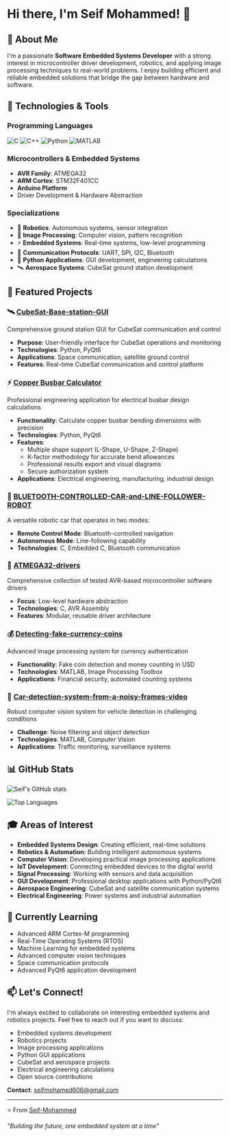 # Hi there, I'm Seif Mohammed! 👋

## 🚀 About Me

I'm a passionate **Software Embedded Systems Developer** with a strong interest in microcontroller driver development, robotics, and applying image processing techniques to real-world problems. I enjoy building efficient and reliable embedded solutions that bridge the gap between hardware and software.

## 🔧 Technologies & Tools

### Programming Languages
![C](https://img.shields.io/badge/C-00599C?style=for-the-badge&logo=c&logoColor=white)
![C++](https://img.shields.io/badge/C%2B%2B-00599C?style=for-the-badge&logo=c%2B%2B&logoColor=white)
![Python](https://img.shields.io/badge/Python-3776AB?style=for-the-badge&logo=python&logoColor=white)
![MATLAB](https://img.shields.io/badge/MATLAB-0076A8?style=for-the-badge&logo=mathworks&logoColor=white)

### Microcontrollers & Embedded Systems
- **AVR Family**: ATMEGA32
- **ARM Cortex**: STM32F401CC
- **Arduino Platform**
- Driver Development & Hardware Abstraction

### Specializations
- 🤖 **Robotics**: Autonomous systems, sensor integration
- 🔬 **Image Processing**: Computer vision, pattern recognition
- ⚡ **Embedded Systems**: Real-time systems, low-level programming
- 📡 **Communication Protocols**: UART, SPI, I2C, Bluetooth
- 🐍 **Python Applications**: GUI development, engineering calculations
- 🛰️ **Aerospace Systems**: CubeSat ground station development

## 🎯 Featured Projects

### 🛰️ [CubeSat-Base-station-GUI](https://github.com/Seif-Mohammed/CubeSat-Base-staion-GUI)
Comprehensive ground station GUI for CubeSat communication and control
- **Purpose**: User-friendly interface for CubeSat operations and monitoring
- **Technologies**: Python, PyQt6
- **Applications**: Space communication, satellite ground control
- **Features**: Real-time CubeSat communication and control platform

### ⚡ [Copper Busbar Calculator](https://github.com/Seif-Mohammed/copper-busbar-calculator)
Professional engineering application for electrical busbar design calculations
- **Functionality**: Calculate copper busbar bending dimensions with precision
- **Technologies**: Python, PyQt6
- **Features**: 
  - Multiple shape support (L-Shape, U-Shape, Z-Shape)
  - K-factor methodology for accurate bend allowances
  - Professional results export and visual diagrams
  - Secure authorization system
- **Applications**: Electrical engineering, manufacturing, industrial design

### 🚗 [BLUETOOTH-CONTROLLED-CAR-and-LINE-FOLLOWER-ROBOT](https://github.com/Seif-Mohammed/BLUETOOTH-CONTROLLED-CAR-and-LINE-FOLLOWER-ROBOT)
A versatile robotic car that operates in two modes:
- **Remote Control Mode**: Bluetooth-controlled navigation
- **Autonomous Mode**: Line-following capability
- **Technologies**: C, Embedded C, Bluetooth communication

### 🔧 [ATMEGA32-drivers](https://github.com/Seif-Mohammed/ATMEGA32-drivers)
Comprehensive collection of tested AVR-based microcontroller software drivers
- **Focus**: Low-level hardware abstraction
- **Technologies**: C, AVR Assembly
- **Features**: Modular, reusable driver architecture

### 💰 [Detecting-fake-currency-coins](https://github.com/Seif-Mohammed/Detecting-fake-currency-coins)
Advanced image processing system for currency authentication
- **Functionality**: Fake coin detection and money counting in USD
- **Technologies**: MATLAB, Image Processing Toolbox
- **Applications**: Financial security, automated counting systems

### 🚙 [Car-detection-system-from-a-noisy-frames-video](https://github.com/Seif-Mohammed/Car-detection-system-from-a-noisy-frames-video)
Robust computer vision system for vehicle detection in challenging conditions
- **Challenge**: Noise filtering and object detection
- **Technologies**: MATLAB, Computer Vision
- **Applications**: Traffic monitoring, surveillance systems

## 📊 GitHub Stats

![Seif's GitHub stats](https://github-readme-stats.vercel.app/api?username=Seif-Mohammed&show_icons=true&theme=radical)

![Top Languages](https://github-readme-stats.vercel.app/api/top-langs/?username=Seif-Mohammed&layout=compact&theme=radical)

## 🎓 Areas of Interest

- **Embedded Systems Design**: Creating efficient, real-time solutions
- **Robotics & Automation**: Building intelligent autonomous systems
- **Computer Vision**: Developing practical image processing applications
- **IoT Development**: Connecting embedded devices to the digital world
- **Signal Processing**: Working with sensors and data acquisition
- **GUI Development**: Professional desktop applications with Python/PyQt6
- **Aerospace Engineering**: CubeSat and satellite communication systems
- **Electrical Engineering**: Power systems and industrial automation

## 🌱 Currently Learning

- Advanced ARM Cortex-M programming
- Real-Time Operating Systems (RTOS)
- Machine Learning for embedded systems
- Advanced computer vision techniques
- Space communication protocols
- Advanced PyQt6 application development

## 📫 Let's Connect!

I'm always excited to collaborate on interesting embedded systems and robotics projects. Feel free to reach out if you want to discuss:

- Embedded systems development
- Robotics projects
- Image processing applications
- Python GUI applications
- CubeSat and aerospace projects
- Electrical engineering calculations
- Open source contributions

**Contact**: seifmohamed606@gmail.com

---

⭐️ From [Seif-Mohammed](https://github.com/Seif-Mohammed)

*"Building the future, one embedded system at a time"*
